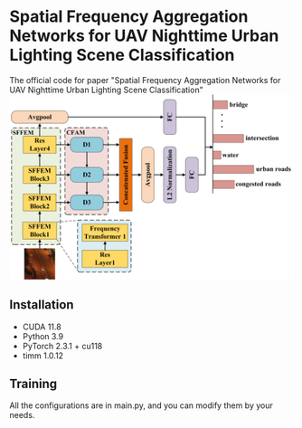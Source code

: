 # Spatial Frequency Aggregation Networks for UAV  Nighttime Urban Lighting Scene Classification 
The official code for paper "Spatial Frequency Aggregation Networks for UAV  Nighttime Urban Lighting Scene Classification"
![SFANet框架](images/Overall%20framework%20of%20SFANet.png)
## Installation

- CUDA 11.8  
- Python 3.9  
- PyTorch 2.3.1 + cu118
- timm 1.0.12


## Training
All the configurations are in main.py, and you can modify them by your needs.
